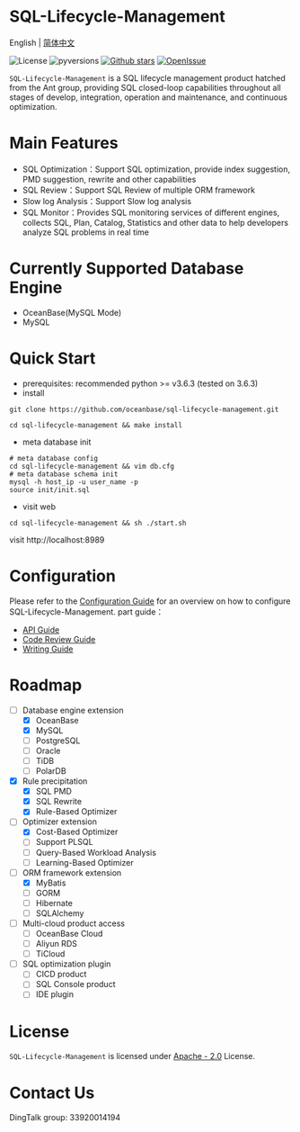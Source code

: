 # SQL-Lifecycle-Management

English | [简体中文](README_CN.md)

![License](https://img.shields.io/badge/license-Apache--2.0-green.svg)
![pyversions](https://img.shields.io/badge/python%20-3.6.3%2B-blue.svg)
[![Github stars](https://img.shields.io/github/stars/oceanbase/sql-lifecycle-management?style=flat-square)](https://github.com/oceanbase/sql-lifecycle-management)
[![OpenIssue](https://img.shields.io/github/issues/oceanbase/sql-lifecycle-management)](https://github.com/oceanbase/sql-lifecycle-management/issues)

``SQL-Lifecycle-Management`` is a SQL lifecycle management product hatched from the Ant group, providing SQL closed-loop capabilities throughout all stages of develop, integration, operation and maintenance, and continuous optimization.

# Main Features
- SQL Optimization：Support SQL optimization, provide index suggestion, PMD suggestion, rewrite and other capabilities
- SQL Review：Support SQL Review of multiple ORM framework
- Slow log Analysis：Support Slow log analysis
- SQL Monitor：Provides SQL monitoring services of different engines, collects SQL, Plan, Catalog, Statistics and other data to help developers analyze SQL problems in real time

# Currently Supported Database Engine
- OceanBase(MySQL Mode)
- MySQL

# Quick Start
- prerequisites: recommended python >= v3.6.3 (tested on 3.6.3)
- install
```shell
git clone https://github.com/oceanbase/sql-lifecycle-management.git

cd sql-lifecycle-management && make install
```
- meta database init
```shell
# meta database config
cd sql-lifecycle-management && vim db.cfg
# meta database schema init
mysql -h host_ip -u user_name -p
source init/init.sql
```
- visit web
```shell
cd sql-lifecycle-management && sh ./start.sh
```
visit http://localhost:8989

# Configuration
Please refer to the [Configuration Guide](https://github.com/oceanbase/sql-lifecycle-management/blob/main/CONTRIBUTING.md) for an overview on how to configure SQL-Lifecycle-Management.
part guide：
- [API Guide](https://github.com/oceanbase/sql-lifecycle-management/blob/main/docs/api-style-guide.md) 
- [Code Review Guide](https://github.com/oceanbase/sql-lifecycle-management/blob/main/docs/code-review-guide.md) 
- [Writing Guide](https://github.com/oceanbase/sql-lifecycle-management/blob/main/docs/writing-guide.md) 

# Roadmap
- [ ] Database engine extension
  - [x] OceanBase
  - [x] MySQL
  - [ ] PostgreSQL
  - [ ] Oracle
  - [ ] TiDB
  - [ ] PolarDB
- [x] Rule precipitation
  - [x] SQL PMD
  - [x] SQL Rewrite
  - [x] Rule-Based Optimizer
- [ ] Optimizer extension
  - [x] Cost-Based Optimizer
  - [ ] Support PLSQL
  - [ ] Query-Based Workload Analysis
  - [ ] Learning-Based Optimizer
- [ ] ORM framework extension
  - [x] MyBatis
  - [ ] GORM
  - [ ] Hibernate
  - [ ] SQLAlchemy
- [ ] Multi-cloud product access
  - [ ] OceanBase Cloud
  - [ ] Aliyun RDS
  - [ ] TiCloud
- [ ] SQL optimization plugin
  - [ ] CICD product
  - [ ] SQL Console product
  - [ ] IDE plugin

# License
``SQL-Lifecycle-Management`` is licensed under [Apache - 2.0](https://github.com/oceanbase/sql-lifecycle-management/blob/main/LICENSE) License.

# Contact Us
DingTalk group: 33920014194

